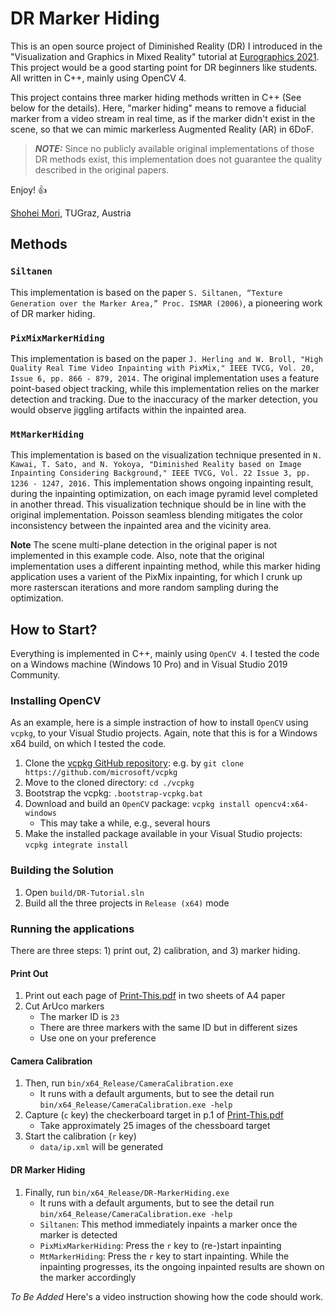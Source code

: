 # DR Marker Hiding

This is an open source project of Diminished Reality (DR) I introduced in the "Visualization and Graphics in Mixed Reality" tutorial at [Eurographics 2021](https://conferences.eg.org/eg2021/program/tutorials/). This project would be a good starting point for DR beginners like students. All written in C++, mainly using OpenCV 4.

This project contains three marker hiding methods written in C++ (See below for the details). Here, "marker hiding" means to remove a fiducial marker from a video stream in real time, as if the marker didn't exist in the scene, so that we can mimic markerless Augmented Reality (AR) in 6DoF.

> **_NOTE:_** Since no publicly available original implementations of those DR methods exist, this implementation does not guarantee the quality described in the original papers.

Enjoy! :+1:

[Shohei Mori](https://mugichoko445.github.io), TUGraz, Austria

## Methods
### ```Siltanen```

This implementation is based on the paper ```S. Siltanen, “Texture Generation over the Marker Area,” Proc. ISMAR (2006)```, a pioneering work of DR marker hiding.

### ```PixMixMarkerHiding```

This implementation is based on the paper ```J. Herling and W. Broll, "High Quality Real Time Video Inpainting with PixMix," IEEE TVCG, Vol. 20, Issue 6, pp. 866 - 879, 2014.``` The original implementation uses a feature point-based object tracking, while this implementation relies on the marker detection and tracking. Due to the inaccuracy of the marker detection, you would observe jiggling artifacts within the inpainted area.

### ```MtMarkerHiding```

This implementation is based on the visualization technique presented in ```N. Kawai, T. Sato, and N. Yokoya, "Diminished Reality based on Image Inpainting Considering Background," IEEE TVCG, Vol. 22 Issue 3, pp. 1236 - 1247, 2016.``` This implementation shows ongoing inpainting result, during the inpainting optimization, on each image pyramid level completed in another thread. This visualization technique should be in line with the original implementation. Poisson seamless blending mitigates the color inconsistency between the inpainted area and the vicinity area.

**Note** The scene multi-plane detection in the original paper is not implemented in this example code. Also, note that the original implementation uses a different inpainting method, while this marker hiding application uses a varient of the PixMix inpainting, for which I crunk up more rasterscan iterations and more random sampling during the optimization.


## How to Start?
Everything is implemented in C++, mainly using ```OpenCV 4```. I tested the code on a Windows machine (Windows 10 Pro) and in Visual Studio 2019 Community.


### Installing OpenCV
As an example, here is a simple instraction of how to install ```OpenCV``` using ```vcpkg```, to your Visual Studio projects. Again, note that this is for a Windows x64 build, on which I tested the code.

1. Clone the [vcpkg GitHub repository](https://github.com/microsoft/vcpkg): e.g. by ```git clone https://github.com/microsoft/vcpkg```
2. Move to the cloned directory: ```cd ./vcpkg```
3. Bootstrap the vcpkg: ```.bootstrap-vcpkg.bat```
4. Download and build an ```OpenCV``` package: ```vcpkg install opencv4:x64-windows```
	* This may take a while, e.g., several hours
5. Make the installed package available in your Visual Studio projects: ```vcpkg integrate install```

### Building the Solution

1. Open ```build/DR-Tutorial.sln```
2. Build all the three projects in ```Release (x64)``` mode

### Running the applications

There are three steps: 1) print out, 2) calibration, and 3) marker hiding. 

#### Print Out

1. Print out each page of [Print-This.pdf](Print-This.pdf) in two sheets of A4 paper
2. Cut ArUco markers
	* The marker ID is ```23```
	* There are three markers with the same ID but in different sizes
	* Use one on your preference

#### Camera Calibration

1. Then, run ```bin/x64_Release/CameraCalibration.exe```
	* It runs with a default arguments, but to see the detail run ```bin/x64_Release/CameraCalibration.exe -help```
2. Capture (```c``` key) the checkerboard target in p.1 of [Print-This.pdf](Print-This.pdf)
	* Take approximately 25 images of the chessboard target
3. Start the calibration (```r``` key)
	* ```data/ip.xml``` will be generated

#### DR Marker Hiding

1. Finally, run ```bin/x64_Release/DR-MarkerHiding.exe```
	* It runs with a default arguments, but to see the detail run ```bin/x64_Release/CameraCalibration.exe -help```
	* ```Siltanen```: This method immediately inpaints a marker once the marker is detected
	* ```PixMixMarkerHiding```: Press the ```r``` key to (re-)start inpainting
	* ```MtMarkerHiding```: Press the ```r``` key to start inpainting. While the inpainting progresses, its the ongoing inpainted results are shown on the marker accordingly


_To Be Added_ Here's a video instruction showing how the code should work.
